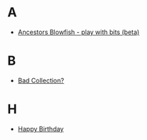 # A
- [Ancestors Blowfish - play with bits (beta)](ancestors-blowfish-play-with-bits)
# B
- [Bad Collection?](bad-collection)
# H
- [Happy Birthday](happy-birthday-1)
